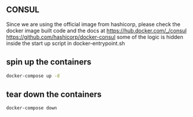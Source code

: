 
## CONSUL
Since we are using the official image from hashicorp, please check the docker image built code and the docs at
https://hub.docker.com/_/consul
https://github.com/hashicorp/docker-consul
some of the logic is hidden inside the start up script in docker-entrypoint.sh

## spin up the containers

```bash
docker-compose up -d
```

## tear down the containers

```bash
docker-compose down
```
